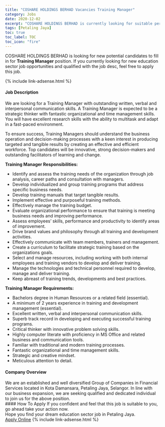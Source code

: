 ```yaml
---
title: "COSHARE HOLDINGS BERHAD Vacancies Training Manager" 
category: Jobs 
date: 2020-12-02 
excerpt: "COSHARE HOLDINGS BERHAD is currently looking for suitable person to fill in the Training Manager which positioned at Petaling Jaya" 
tags: [Petaling Jaya] 
toc: true 
toc_label: TOC 
toc_icon: "fire" 
--- 
```


<p>COSHARE HOLDINGS BERHAD is looking for new potential candidates to fill in for <b>Training Manager</b> position. If you currently looking for new education sector job opportunities and qualified with the job desc, feel free to apply this job.
</p>{% include link-adsense.html %} 
 <div><div><div><h4>Job Description</h4></div></div><div><div><span><div><p>We are looking for a Training Manager with outstanding written, verbal and interpersonal communication skills. A Training Manager is expected to be a strategic thinker with fantastic organizational and time management skills. You will have excellent research skills with the ability to multitask and adapt in a fast-paced environment.</p><p>To ensure success, Training Managers should understand the business operation and decision-making processes with a keen interest in producing targeted and tangible results by creating an effective and efficient workforce. Top candidates will be innovative, strong decision-makers and outstanding facilitators of learning and change.</p><p><strong>Training Manager Responsibilities:</strong></p><ul><li>Identify and assess the training needs of the organization through job analysis, career paths and consultation with managers.</li><li>Develop individualized and group training programs that address specific business needs.</li><li>Develop training manuals that target tangible results.</li><li>Implement effective and purposeful training methods.</li><li>Effectively manage the training budget.</li><li>Evaluate organizational performance to ensure that training is meeting business needs and improving performance.</li><li>Assess employees&#8217; skills, performance and productivity to identify areas of improvement.</li><li>Drive brand values and philosophy through all training and development activities.</li><li>Effectively communicate with team members, trainers and management.</li><li>Create a curriculum to facilitate strategic training based on the organizations goals.</li><li>Select and manage resources, including working with both internal employees and training vendors to develop and deliver training.</li><li>Manage the technologies and technical personnel required to develop, manage and deliver training.</li><li>Keep abreast of training trends, developments and best practices.</li></ul><p><strong>Training Manager Requirements:</strong></p><ul><li>Bachelors degree in Human Resources or a related field (essential).</li><li>A minimum of 2 years experience in training and development management (essential).</li><li>Excellent written, verbal and interpersonal communication skills.</li><li>Superb track record in developing and executing successful training programs.</li><li>Critical thinker with innovative problem solving skills.</li><li>Highly computer literate with proficiency in MS Office and related business and communication tools.</li><li>Familiar with traditional and modern training processes.</li><li>Fantastic organizational and time management skills.</li><li>Strategic and creative mindset.</li><li>Meticulous attention to detail.</li></ul></div></span></div></div></div> 
<div><div><div><h4>Company Overview</h4></div></div><div><div><span><div><div>We are an established and well diversified Group of Companies in Financial Services located in Kota Damansara, Petaling Jaya, Selangor. In line with our business expansion, we are seeking qualified and dedicated individual to join us for the&#160;above position.</div></div></span></div></div></div> 
#### How To Apply 
If you confident and feel that this job is suitable to you, go ahead take your action now. <br/> 
Hope you find your dream education sector job in Petaling Jaya. <br/> 
<a href="https://www.jobstreet.com.my/en/job/training-manager-4435043?jobId=jobstreet-my-job-4435043&sectionRank=21&token=0~e326ce51-e675-432f-9064-750f31009504&fr=SRP%20View%20In%20New%20Ta" class="btn btn--info" target="_blank" rel="nofollow noopenner">Apply Online</a> 
{% include link-adsense.html %} 